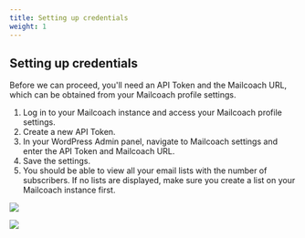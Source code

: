 ```yaml
---
title: Setting up credentials
weight: 1
---
```


## Setting up credentials

Before we can proceed, you'll need an API Token and the Mailcoach URL, which can be obtained from your Mailcoach profile settings.

1. Log in to your Mailcoach instance and access your Mailcoach profile settings.
2. Create a new API Token.
3. In your WordPress Admin panel, navigate to Mailcoach settings and enter the API Token and Mailcoach URL.
4. Save the settings.
5. You should be able to view all your email lists with the number of subscribers. If no lists are displayed, make sure you create a list on your Mailcoach instance first.

![](https://blog.mailcoach.de-fra1.upcloudobjects.com/WNYT3ePe9wh2UTVBBv103zmoXtXHqmn3JSGzQFls.png)

![](https://blog.mailcoach.de-fra1.upcloudobjects.com/3lO5o6vFQWxN4BwIhUqIABSELQKu6A9dixwhLQAl.png)
